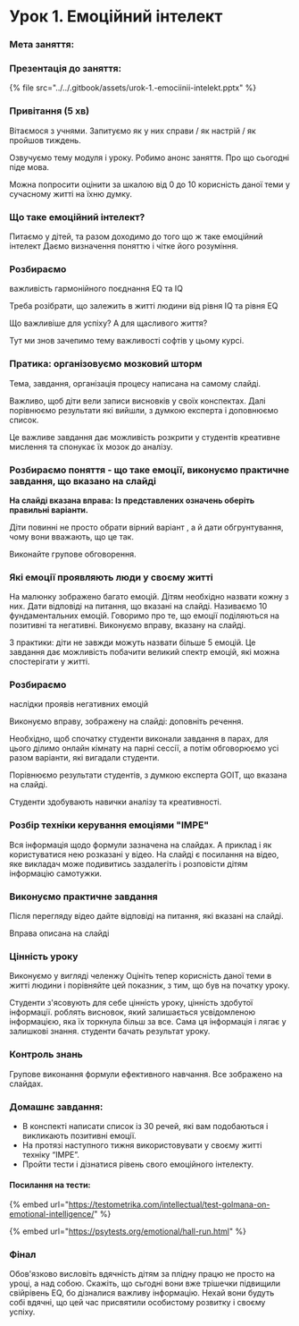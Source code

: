 # Урок 1. Емоційний інтелект

### Мета заняття: 

### Презентація до заняття:

{% file src="../../.gitbook/assets/urok-1.-emociinii-intelekt.pptx" %}

### Привітання \(5 хв\)

Вітаємося з учнями. Запитуємо як у них справи / як настрій / як пройшов тиждень.

Озвучуємо тему модуля і уроку. Робимо анонс заняття. Про що сьогодні піде мова.

Можна попросити оцінити за шкалою від 0 до 10 корисність даної теми у сучасному житті на їхню думку.

### Що таке емоційний інтелект?

Питаємо у дітей, та разом доходимо до того що ж таке емоційний інтелект Даємо визначення поняттю і чітке його розуміння.

### Розбираємо важливість гармонійного поєднання EQ та IQ

Треба розібрати, що залежить в житті людини від рівня IQ та рівня EQ



Що важливіше для успіху? А для щасливого життя?



Тут ми знов зачепимо тему важливості софтів у цьому курсі.

### Пратика: організовуємо мозковий шторм

Тема, завдання, організація процесу написана на самому слайді.

Важливо, щоб діти вели записи висновків у своїх конспектах. Далі порівнюємо результати які вийшли, з думкою експерта і доповнюємо список.

Це важливе завдання дає можливість розкрити у студентів креативне мислення та спонукає їх мозок до аналізу. 

### Розбираємо поняття - що таке емоції, виконуємо практичне завдання, що вказано на слайді

**На слайді вказана вправа: Із представлених означень оберіть правильні варіанти.**

Діти повинні не просто обрати вірний варіант , а й дати обгрунтування, чому вони вважають, що це так.  

Виконайте групове обговорення. 

### Які емоції проявляють люди у своєму житті

На малюнку зображено багато емоцій. Дітям необхідно назвати кожну з них. Дати відповіді на питання, що вказані на слайді. Називаємо 10 фундаментальних емоцій. Говоримо про те, що емоції поділяються на позитивні та негативні. Виконуємо вправу, вказану на слайді. 

З практики: діти не завжди можуть назвати більше 5 емоцій. Це завдання дає можливість побачити великий спектр емоцій, які можна спостерігати у житті.  

### Розбираємо наслідки проявів негативних емоцій

Виконуємо вправу, зображену на слайді: доповніть речення. 

Необхідно, щоб спочатку студенти виконали завдання в парах, для цього ділимо онлайн кімнату на парні сессії, а потім обговорюємо усі разом варіанти, які вигадали студенти. 

Порівнюємо результати студентів, з думкою експерта GOIT, що вказана на слайді. 

Студенти здобувають навички аналізу та креативності.

### Розбір техніки керування емоціями "ІМРЕ"

Вся інформація щодо формули зазначена на слайдах. А приклад і як користуватися нею розказані у відео. На слайді є посилання на відео, яке викладач може подивитись заздалегіть і розповісти дітям інформацію самотужки.

### Виконуємо практичне завдання

Після перегляду відео дайте відповіді на питання, які вказані на слайді.

Вправа описана на слайді

### Цінність уроку

Виконуємо у вигляді челенжу Оцініть тепер корисність даної теми в житті людини і порівняйте цей показник, з тим, що був на початку уроку.

Студенти з'ясовують для себе цінність уроку, цінність здобутої інформації. роблять висновок, який залишається усвідомленою інформацією, яка їх торкнула більш за все. Сама ця інформація і лягає у залишкові знання. студенти бачать результат уроку.

### Контроль знань

Групове виконання формули ефективного навчання. Все зображено на слайдах.

### Домашнє завдання:

* В конспекті написати список із 30 речей, які вам подобаються і викликають позитивні емоції.
* На протязі наступного тижня використовувати у своєму житті техніку “ІМРЕ”.
* Пройти тести і дізнатися рівень свого емоційного інтелекту.

#### Посилання на тести:

{% embed url="https://testometrika.com/intellectual/test-golmana-on-emotional-intelligence/" %}

{% embed url="https://psytests.org/emotional/hall-run.html" %}

### Фінал

Обов'язково висловіть вдячність дітям за плідну працю не просто на уроці, а над собою. Скажіть, що сьгодні вони вже трішечки підвищили свійрівень EQ, бо дізналися важливу інформацію. Нехай вони будуть собі вдячні, що цей час присвятили особистому розвитку і своєму успіху.


